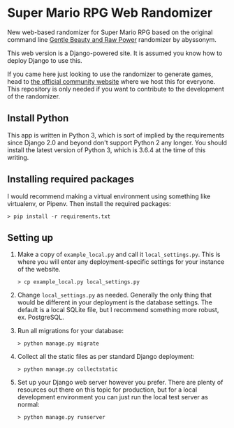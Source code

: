# Super Mario RPG Web Randomizer

New web-based randomizer for Super Mario RPG based on the original command line [Gentle Beauty and Raw Power](https://github.com/abyssonym/smrpg_gbarp) randomizer by abyssonym.

This web version is a Django-powered site.  It is assumed you know how to deploy Django to use this.

If you came here just looking to use the randomizer to generate games, head to [the official community website](http://randomizer.smrpgspeedruns.com) where we host this for everyone.  This repository is only needed if you want to contribute to the development of the randomizer.

## Install Python

This app is written in Python 3, which is sort of implied by the requirements since Django 2.0 and beyond don't support Python 2 any longer.  You should install the latest version of Python 3, which is 3.6.4 at the time of this writing.

## Installing required packages

I would recommend making a virtual environment using something like virtualenv, or Pipenv.  Then install the required packages:

```> pip install -r requirements.txt```

## Setting up

1. Make a copy of `example_local.py` and call it `local_settings.py`. This is where you will enter any deployment-specific settings for your instance of the website.

   ```> cp example_local.py local_settings.py```

1. Change `local_settings.py` as needed.  Generally the only thing that would be different in your deployment is the database settings.  The default is a local SQLite file, but I recommend something more robust, ex. PostgreSQL.

1. Run all migrations for your database:

   ```> python manage.py migrate```

1. Collect all the static files as per standard Django deployment:

   ```> python manage.py collectstatic```

1. Set up your Django web server however you prefer.  There are plenty of resources out there on this topic for production, but for a local development environment you can just run the local test server as normal:

   ```> python manage.py runserver```
